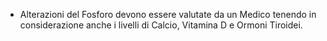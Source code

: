 - Alterazioni del Fosforo devono essere valutate da un Medico tenendo in considerazione anche i livelli di Calcio, Vitamina D e Ormoni Tiroidei.
